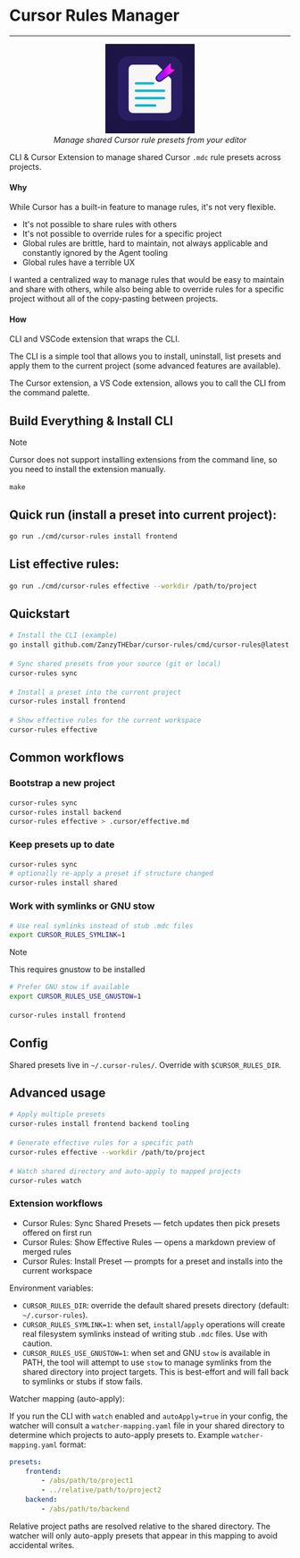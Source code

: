 # Cursor Rules Manager

---

<p align="center">
  <img src="extension/assets/icon.png" alt="Cursor Rules Manager" width="160" height="160" />
  <br/>
  <em>Manage shared Cursor rule presets from your editor</em>
  <br/>
</p>

CLI & Cursor Extension to manage shared Cursor `.mdc` rule presets across projects.

#### Why

While Cursor has a built-in feature to manage rules, it's not very flexible.

- It's not possible to share rules with others
- It's not possible to override rules for a specific project
- Global rules are brittle, hard to maintain, not always applicable and constantly ignored by the Agent tooling
- Global rules have a terrible UX

I wanted a centralized way to manage rules that would be easy to maintain and share with others, while also being able to override rules for a specific project without all of the copy-pasting between projects.

#### How

CLI and VSCode extension that wraps the CLI.

The CLI is a simple tool that allows you to install, uninstall, list presets and apply them to the current project (some advanced features are available).

The Cursor extension, a VS Code extension, allows you to call the CLI from the command palette.

## Build Everything & Install CLI

> [!NOTE]
> Cursor does not support installing extensions from the command line, so you need to install the extension manually.

`make`

## Quick run (install a preset into current project):

```bash
go run ./cmd/cursor-rules install frontend
```

## List effective rules:

```bash
go run ./cmd/cursor-rules effective --workdir /path/to/project
```

## Quickstart

```bash
# Install the CLI (example)
go install github.com/ZanzyTHEbar/cursor-rules/cmd/cursor-rules@latest

# Sync shared presets from your source (git or local)
cursor-rules sync

# Install a preset into the current project
cursor-rules install frontend

# Show effective rules for the current workspace
cursor-rules effective
```

## Common workflows

### Bootstrap a new project

```bash
cursor-rules sync
cursor-rules install backend
cursor-rules effective > .cursor/effective.md
```

### Keep presets up to date

```bash
cursor-rules sync
# optionally re-apply a preset if structure changed
cursor-rules install shared
```

### Work with symlinks or GNU stow

```bash
# Use real symlinks instead of stub .mdc files
export CURSOR_RULES_SYMLINK=1
```

> [!NOTE]
> This requires gnustow to be installed

```bash
# Prefer GNU stow if available
export CURSOR_RULES_USE_GNUSTOW=1

cursor-rules install frontend
```

## Config

Shared presets live in `~/.cursor-rules/`.
Override with `$CURSOR_RULES_DIR`.

## Advanced usage

```bash
# Apply multiple presets
cursor-rules install frontend backend tooling

# Generate effective rules for a specific path
cursor-rules effective --workdir /path/to/project

# Watch shared directory and auto-apply to mapped projects
cursor-rules watch
```

### Extension workflows

- Cursor Rules: Sync Shared Presets — fetch updates then pick presets offered on first run
- Cursor Rules: Show Effective Rules — opens a markdown preview of merged rules
- Cursor Rules: Install Preset — prompts for a preset and installs into the current workspace

Environment variables:

-   `CURSOR_RULES_DIR`: override the default shared presets directory (default: `~/.cursor-rules`).
-   `CURSOR_RULES_SYMLINK=1`: when set, `install`/`apply` operations will create real filesystem symlinks instead of writing stub `.mdc` files. Use with caution.
-   `CURSOR_RULES_USE_GNUSTOW=1`: when set and GNU `stow` is available in PATH, the tool will attempt to use `stow` to manage symlinks from the shared directory into project targets. This is best-effort and will fall back to symlinks or stubs if stow fails.

Watcher mapping (auto-apply):

If you run the CLI with `watch` enabled and `autoApply=true` in your config, the watcher will consult a `watcher-mapping.yaml` file in your shared directory to determine which projects to auto-apply presets to. Example `watcher-mapping.yaml` format:

```yaml
presets:
    frontend:
        - /abs/path/to/project1
        - ../relative/path/to/project2
    backend:
        - /abs/path/to/backend
```

Relative project paths are resolved relative to the shared directory. The watcher will only auto-apply presets that appear in this mapping to avoid accidental writes.
